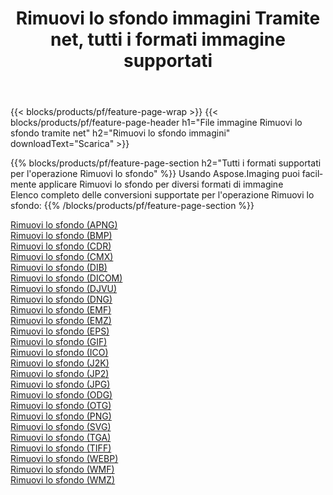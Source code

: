 ﻿---
title: Rimuovi lo sfondo immagini Tramite net, tutti i formati immagine supportati 
weight: 3920
url: /it/net/remove-background 
lang: it
langdirlevel: 2
locales: zh-hans,ja,it,ru,de,es,fr,nl,id,lt,pl,pt,vi,tr,ko,zh-hant,ar,hi,th,sv,cs,uk,he
description: Usando Aspose.Imaging puoi facilmente Rimuovi lo sfondo immagini tramite net
---

{{< blocks/products/pf/feature-page-wrap >}}
{{< blocks/products/pf/feature-page-header h1="File immagine Rimuovi lo sfondo tramite net" h2="Rimuovi lo sfondo immagini" downloadText="Scarica" >}}


{{% blocks/products/pf/feature-page-section  h2="Tutti i formati supportati per l'operazione Rimuovi lo sfondo" %}}
Usando Aspose.Imaging puoi facilmente applicare Rimuovi lo sfondo per diversi formati di immagine
<br/>
Elenco completo delle conversioni supportate per l'operazione Rimuovi lo sfondo:
{{% /blocks/products/pf/feature-page-section %}}
<div class="container-fluid productfamilypage bg-gray">
    <div class="convertypes bg-gray agp-content section">
        <div class="container">
		<div class="row other-converters">
		    <div class='col-md-2 other-converter remove-lp remove-rp'><a href="/imaging/it/net/remove-background/apng" >Rimuovi lo sfondo (APNG)</a></div><div class='col-md-2 other-converter remove-lp remove-rp'><a href="/imaging/it/net/remove-background/bmp" >Rimuovi lo sfondo (BMP)</a></div><div class='col-md-2 other-converter remove-lp remove-rp'><a href="/imaging/it/net/remove-background/cdr" >Rimuovi lo sfondo (CDR)</a></div><div class='col-md-2 other-converter remove-lp remove-rp'><a href="/imaging/it/net/remove-background/cmx" >Rimuovi lo sfondo (CMX)</a></div><div class='col-md-2 other-converter remove-lp remove-rp'><a href="/imaging/it/net/remove-background/dib" >Rimuovi lo sfondo (DIB)</a></div><div class='col-md-2 other-converter remove-lp remove-rp'><a href="/imaging/it/net/remove-background/dicom" >Rimuovi lo sfondo (DICOM)</a></div><div class='col-md-2 other-converter remove-lp remove-rp'><a href="/imaging/it/net/remove-background/djvu" >Rimuovi lo sfondo (DJVU)</a></div><div class='col-md-2 other-converter remove-lp remove-rp'><a href="/imaging/it/net/remove-background/dng" >Rimuovi lo sfondo (DNG)</a></div><div class='col-md-2 other-converter remove-lp remove-rp'><a href="/imaging/it/net/remove-background/emf" >Rimuovi lo sfondo (EMF)</a></div><div class='col-md-2 other-converter remove-lp remove-rp'><a href="/imaging/it/net/remove-background/emz" >Rimuovi lo sfondo (EMZ)</a></div><div class='col-md-2 other-converter remove-lp remove-rp'><a href="/imaging/it/net/remove-background/eps" >Rimuovi lo sfondo (EPS)</a></div><div class='col-md-2 other-converter remove-lp remove-rp'><a href="/imaging/it/net/remove-background/gif" >Rimuovi lo sfondo (GIF)</a></div><div class='col-md-2 other-converter remove-lp remove-rp'><a href="/imaging/it/net/remove-background/ico" >Rimuovi lo sfondo (ICO)</a></div><div class='col-md-2 other-converter remove-lp remove-rp'><a href="/imaging/it/net/remove-background/j2k" >Rimuovi lo sfondo (J2K)</a></div><div class='col-md-2 other-converter remove-lp remove-rp'><a href="/imaging/it/net/remove-background/jp2" >Rimuovi lo sfondo (JP2)</a></div><div class='col-md-2 other-converter remove-lp remove-rp'><a href="/imaging/it/net/remove-background/jpg" >Rimuovi lo sfondo (JPG)</a></div><div class='col-md-2 other-converter remove-lp remove-rp'><a href="/imaging/it/net/remove-background/odg" >Rimuovi lo sfondo (ODG)</a></div><div class='col-md-2 other-converter remove-lp remove-rp'><a href="/imaging/it/net/remove-background/otg" >Rimuovi lo sfondo (OTG)</a></div><div class='col-md-2 other-converter remove-lp remove-rp'><a href="/imaging/it/net/remove-background/png" >Rimuovi lo sfondo (PNG)</a></div><div class='col-md-2 other-converter remove-lp remove-rp'><a href="/imaging/it/net/remove-background/svg" >Rimuovi lo sfondo (SVG)</a></div><div class='col-md-2 other-converter remove-lp remove-rp'><a href="/imaging/it/net/remove-background/tga" >Rimuovi lo sfondo (TGA)</a></div><div class='col-md-2 other-converter remove-lp remove-rp'><a href="/imaging/it/net/remove-background/tiff" >Rimuovi lo sfondo (TIFF)</a></div><div class='col-md-2 other-converter remove-lp remove-rp'><a href="/imaging/it/net/remove-background/webp" >Rimuovi lo sfondo (WEBP)</a></div><div class='col-md-2 other-converter remove-lp remove-rp'><a href="/imaging/it/net/remove-background/wmf" >Rimuovi lo sfondo (WMF)</a></div><div class='col-md-2 other-converter remove-lp remove-rp'><a href="/imaging/it/net/remove-background/wmz" >Rimuovi lo sfondo (WMZ)</a></div>
                </div>
        </div>
    </div>
</div>
<br/>
